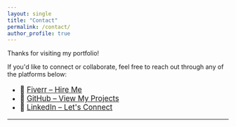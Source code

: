 ```yaml
---
layout: single
title: "Contact"
permalink: /contact/
author_profile: true
---
```


Thanks for visiting my portfolio!

If you'd like to connect or collaborate, feel free to reach out through any of the platforms below:

<div style="font-size: 1.2em;">
<ul>
  <li>💼 <a href="https://www.fiverr.com/aartikumari16" target="_blank">Fiverr – Hire Me</a></li>
  <li>🐙 <a href="https://github.com/aartikumari16" target="_blank">GitHub – View My Projects</a></li>
  <li>💬 <a href="www.linkedin.com/in/aartikumari16" target="_blank">LinkedIn – Let's Connect</a></li>
</ul>
</div>

---

